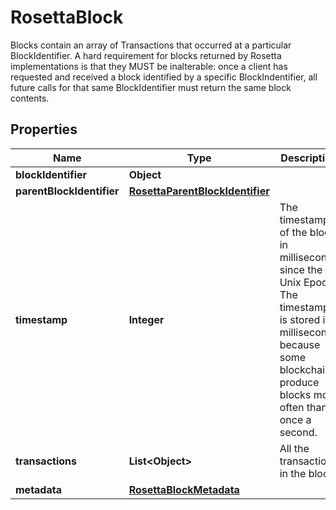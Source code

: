 

# RosettaBlock

Blocks contain an array of Transactions that occurred at a particular BlockIdentifier. A hard requirement for blocks returned by Rosetta implementations is that they MUST be inalterable: once a client has requested and received a block identified by a specific BlockIndentifier, all future calls for that same BlockIdentifier must return the same block contents.

## Properties

Name | Type | Description | Notes
------------ | ------------- | ------------- | -------------
**blockIdentifier** | **Object** |  | 
**parentBlockIdentifier** | [**RosettaParentBlockIdentifier**](RosettaParentBlockIdentifier.md) |  | 
**timestamp** | **Integer** | The timestamp of the block in milliseconds since the Unix Epoch. The timestamp is stored in milliseconds because some blockchains produce blocks more often than once a second. | 
**transactions** | **List&lt;Object&gt;** | All the transactions in the block | 
**metadata** | [**RosettaBlockMetadata**](RosettaBlockMetadata.md) |  |  [optional]



